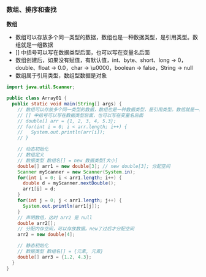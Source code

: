 ### 数组、排序和查找

**数组**

* 数组可以存放多个同一类型的数据，数组也是一种数据类型，是引用类型。数组就是一组数据
* [] 中括号可以写在数据类型后面，也可以写在变量名后面
* 数组创建后，如果没有赋值，有默认值，int、byte、short、long -> 0，double、float -> 0.0，char -> \u0000，boolean -> false，String -> null
* 数组属于引用类型，数组型数据是对象

```java
import java.util.Scanner;

public class Array01 {
  public static void main(String[] args) {
    // 数组可以存放多个同一类型的数据，数组也是一种数据类型，是引用类型。数组就是一组数据
    // [] 中括号可以写在数据类型后面，也可以写在变量名后面
    // double[] arr = {1, 2, 3, 4, 5.3};
    // for(int i = 0; i < arr.length; i++) {
    //   System.out.println(arr[i]);
    // }

    // 动态初始化
    // 数组定义
    // 数据类型 数组名[] = new 数据类型[大小]
    double[] arr1 = new double[3]; // new double[3]; 分配空间
    Scanner myScanner = new Scanner(System.in);
    for(int i = 0; i < arr1.length; i++) {
      double d = myScanner.nextDouble();
      arr1[i] = d;
    }
    for(int j = 0; j < arr1.length; j++) {
      System.out.println(arr1[j]);
    }
    // 声明数组，这时 arr2 是 null
    double arr2[];
    // 分配内存空间，可以存放数据。new了过后才分配空间
    arr2 = new double[4];

    // 静态初始化
    // 数据类型 数组名[] = {元素, 元素}
    double[] arr3 = {1.2, 4.3};
  }
}
```

